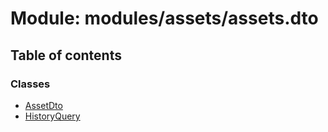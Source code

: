 # Module: modules/assets/assets.dto

## Table of contents

### Classes

- [AssetDto](../classes/modules_assets_assets_dto.AssetDto.md)
- [HistoryQuery](../classes/modules_assets_assets_dto.HistoryQuery.md)
